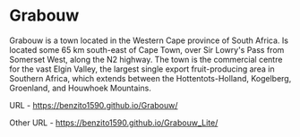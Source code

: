 # Grabouw
Grabouw is a town located in the Western Cape province of South Africa. Is located some 65 km south-east of Cape Town, over Sir Lowry's Pass from Somerset West, along the N2 highway. The town is the commercial centre for the vast Elgin Valley, the largest single export fruit-producing area in Southern Africa, which extends between the Hottentots-Holland, Kogelberg, Groenland, and Houwhoek Mountains.

URL - https://benzito1590.github.io/Grabouw/

Other URL - https://benzito1590.github.io/Grabouw_Lite/

